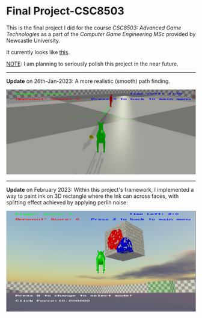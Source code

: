 # Final Project-CSC8503

This is the final project I did for the course *CSC8503: Advanced Game Technologies* as a part of the *Computer Game Engineering MSc* provided by Newcastle University.

It currently looks like [this](AboutTheProject.pdf).

<ins>NOTE</ins>: I am planning to seriously polish this project in the near future.

---

**Update** on 26th-Jan-2023: A more realistic (smooth) path finding.

![](https://github.com/IQ404/FinalProject-CSC8503/blob/main/update%20on%20path%20finding%202023-01-26%20200001.jpg)

---

**Update** on February 2023: Within this project's framework, I implemented a way to paint ink on 3D rectangle where the ink can across faces, with splitting effect achieved by applying perlin noise:

![](https://github.com/IQ404/FinalProject-CSC8503/blob/main/CrossFacesInkingWithSplittingEffect_XiaoyangLiu.jpg)
